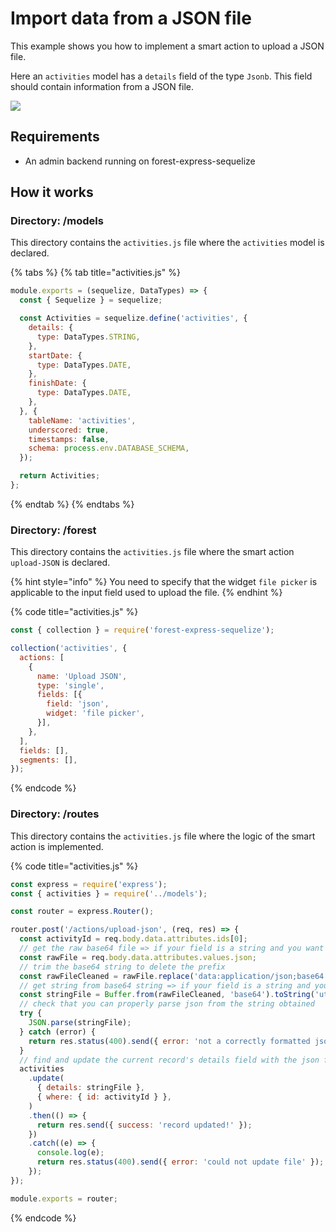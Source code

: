 # Import data from a JSON file

This example shows you how to implement a smart action to upload a JSON file.  
  
Here an `activities` model has a `details` field of the type `Jsonb`. This field should contain information from a JSON file. 

![](http://g.recordit.co/IixzA100Gk.gif)



## Requirements

* An admin backend running on forest-express-sequelize

## How it works

### Directory: /models

This directory contains the `activities.js` file where the `activities` model is declared. 

{% tabs %}
{% tab title="activities.js" %}
```javascript
module.exports = (sequelize, DataTypes) => {
  const { Sequelize } = sequelize;

  const Activities = sequelize.define('activities', {
    details: {
      type: DataTypes.STRING,
    },
    startDate: {
      type: DataTypes.DATE,
    },
    finishDate: {
      type: DataTypes.DATE,
    },
  }, {
    tableName: 'activities',
    underscored: true,
    timestamps: false,
    schema: process.env.DATABASE_SCHEMA,
  });

  return Activities;
};

```
{% endtab %}
{% endtabs %}

### Directory: /forest

This directory contains the `activities.js` file where the smart action `upload-JSON` is declared. 

{% hint style="info" %}
You need to specify that the widget `file picker` is applicable to the input field used to upload the file.
{% endhint %}

{% code title="activities.js" %}
```javascript
const { collection } = require('forest-express-sequelize');

collection('activities', {
  actions: [
    {
      name: 'Upload JSON',
      type: 'single',
      fields: [{
        field: 'json',
        widget: 'file picker',
      }],
    },
  ],
  fields: [],
  segments: [],
});

```
{% endcode %}

### Directory: /routes

This directory contains the `activities.js` file where the logic of the smart action is implemented.

{% code title="activities.js" %}
```javascript
const express = require('express');
const { activities } = require('../models');

const router = express.Router();

router.post('/actions/upload-json', (req, res) => {
  const activityId = req.body.data.attributes.ids[0];
  // get the raw base64 file => if your field is a string and you want to insert the JSON as a base64 to use the file viewer, this is the value you want to return
  const rawFile = req.body.data.attributes.values.json;
  // trim the base64 string to delete the prefix
  const rawFileCleaned = rawFile.replace('data:application/json;base64', '');
  // get string from base64 string => if your field is a string and you want to insert the JSON in it, this is the value you want to return
  const stringFile = Buffer.from(rawFileCleaned, 'base64').toString('utf8');
  // check that you can properly parse json from the string obtained
  try {
    JSON.parse(stringFile);
  } catch (error) {
    return res.status(400).send({ error: 'not a correctly formatted json file' });
  }
  // find and update the current record's details field with the json file as a string
  activities
    .update(
      { details: stringFile },
      { where: { id: activityId } },
    )
    .then(() => {
      return res.send({ success: 'record updated!' });
    })
    .catch((e) => {
      console.log(e);
      return res.status(400).send({ error: 'could not update file' });
    });
});

module.exports = router;

```
{% endcode %}

